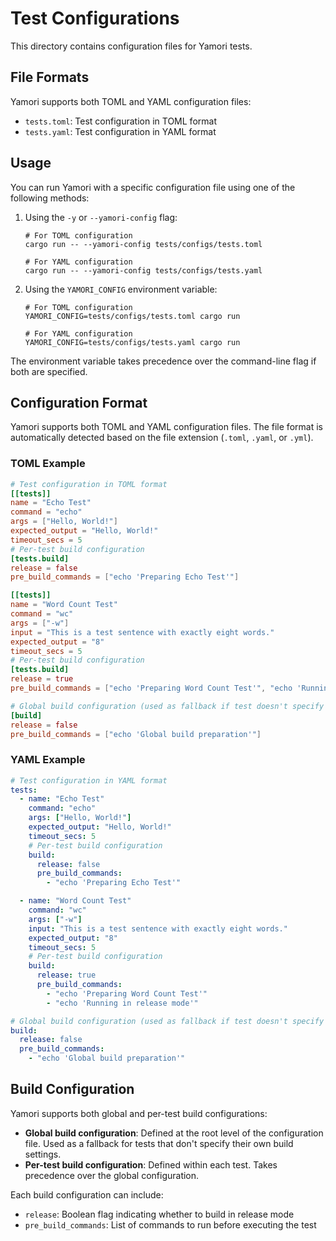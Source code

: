 # Test Configurations

This directory contains configuration files for Yamori tests.

## File Formats

Yamori supports both TOML and YAML configuration files:

- `tests.toml`: Test configuration in TOML format
- `tests.yaml`: Test configuration in YAML format

## Usage

You can run Yamori with a specific configuration file using one of the following methods:

1. Using the `-y` or `--yamori-config` flag:
   ```
   # For TOML configuration
   cargo run -- --yamori-config tests/configs/tests.toml
   
   # For YAML configuration
   cargo run -- --yamori-config tests/configs/tests.yaml
   ```

2. Using the `YAMORI_CONFIG` environment variable:
   ```
   # For TOML configuration
   YAMORI_CONFIG=tests/configs/tests.toml cargo run
   
   # For YAML configuration
   YAMORI_CONFIG=tests/configs/tests.yaml cargo run
   ```

The environment variable takes precedence over the command-line flag if both are specified.

## Configuration Format

Yamori supports both TOML and YAML configuration files. The file format is automatically detected based on the file extension (`.toml`, `.yaml`, or `.yml`).

### TOML Example

```toml
# Test configuration in TOML format
[[tests]]
name = "Echo Test"
command = "echo"
args = ["Hello, World!"]
expected_output = "Hello, World!"
timeout_secs = 5
# Per-test build configuration
[tests.build]
release = false
pre_build_commands = ["echo 'Preparing Echo Test'"]

[[tests]]
name = "Word Count Test"
command = "wc"
args = ["-w"]
input = "This is a test sentence with exactly eight words."
expected_output = "8"
timeout_secs = 5
# Per-test build configuration
[tests.build]
release = true
pre_build_commands = ["echo 'Preparing Word Count Test'", "echo 'Running in release mode'"]

# Global build configuration (used as fallback if test doesn't specify its own)
[build]
release = false
pre_build_commands = ["echo 'Global build preparation'"]
```

### YAML Example

```yaml
# Test configuration in YAML format
tests:
  - name: "Echo Test"
    command: "echo"
    args: ["Hello, World!"]
    expected_output: "Hello, World!"
    timeout_secs: 5
    # Per-test build configuration
    build:
      release: false
      pre_build_commands:
        - "echo 'Preparing Echo Test'"

  - name: "Word Count Test"
    command: "wc"
    args: ["-w"]
    input: "This is a test sentence with exactly eight words."
    expected_output: "8"
    timeout_secs: 5
    # Per-test build configuration
    build:
      release: true
      pre_build_commands:
        - "echo 'Preparing Word Count Test'"
        - "echo 'Running in release mode'"

# Global build configuration (used as fallback if test doesn't specify its own)
build:
  release: false
  pre_build_commands:
    - "echo 'Global build preparation'"
```

## Build Configuration

Yamori supports both global and per-test build configurations:

- **Global build configuration**: Defined at the root level of the configuration file. Used as a fallback for tests that don't specify their own build settings.
- **Per-test build configuration**: Defined within each test. Takes precedence over the global configuration.

Each build configuration can include:

- `release`: Boolean flag indicating whether to build in release mode
- `pre_build_commands`: List of commands to run before executing the test 